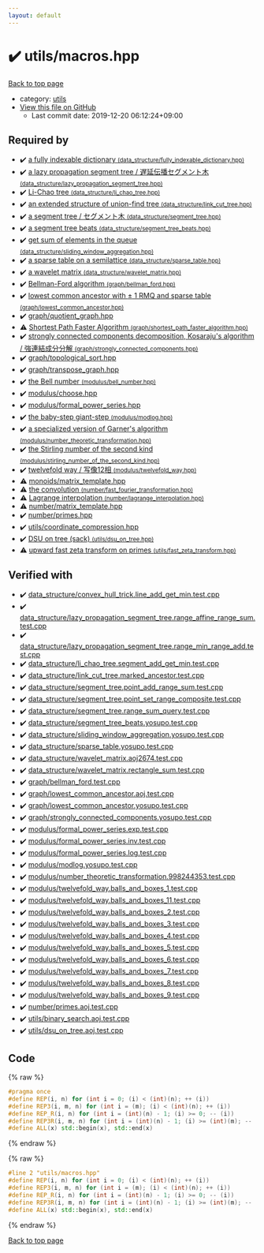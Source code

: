 ```yaml
---
layout: default
---
```


<!-- mathjax config similar to math.stackexchange -->
<script type="text/javascript" async
  src="https://cdnjs.cloudflare.com/ajax/libs/mathjax/2.7.5/MathJax.js?config=TeX-MML-AM_CHTML">
</script>
<script type="text/x-mathjax-config">
  MathJax.Hub.Config({
    TeX: { equationNumbers: { autoNumber: "AMS" }},
    tex2jax: {
      inlineMath: [ ['$','$'] ],
      processEscapes: true
    },
    "HTML-CSS": { matchFontHeight: false },
    displayAlign: "left",
    displayIndent: "2em"
  });
</script>

<script type="text/javascript" src="https://cdnjs.cloudflare.com/ajax/libs/jquery/3.4.1/jquery.min.js"></script>
<script src="https://cdn.jsdelivr.net/npm/jquery-balloon-js@1.1.2/jquery.balloon.min.js" integrity="sha256-ZEYs9VrgAeNuPvs15E39OsyOJaIkXEEt10fzxJ20+2I=" crossorigin="anonymous"></script>
<script type="text/javascript" src="../../assets/js/copy-button.js"></script>
<link rel="stylesheet" href="../../assets/css/copy-button.css" />


# :heavy_check_mark: utils/macros.hpp

<a href="../../index.html">Back to top page</a>

* category: <a href="../../index.html#2b3583e6e17721c54496bd04e57a0c15">utils</a>
* <a href="{{ site.github.repository_url }}/blob/master/utils/macros.hpp">View this file on GitHub</a>
    - Last commit date: 2019-12-20 06:12:24+09:00




## Required by

* :heavy_check_mark: <a href="../data_structure/fully_indexable_dictionary.hpp.html">a fully indexable dictionary <small>(data_structure/fully_indexable_dictionary.hpp)</small></a>
* :heavy_check_mark: <a href="../data_structure/lazy_propagation_segment_tree.hpp.html">a lazy propagation segment tree / 遅延伝播セグメント木 <small>(data_structure/lazy_propagation_segment_tree.hpp)</small></a>
* :heavy_check_mark: <a href="../data_structure/li_chao_tree.hpp.html">Li-Chao tree <small>(data_structure/li_chao_tree.hpp)</small></a>
* :heavy_check_mark: <a href="../data_structure/link_cut_tree.hpp.html">an extended structure of union-find tree <small>(data_structure/link_cut_tree.hpp)</small></a>
* :heavy_check_mark: <a href="../data_structure/segment_tree.hpp.html">a segment tree / セグメント木 <small>(data_structure/segment_tree.hpp)</small></a>
* :heavy_check_mark: <a href="../data_structure/segment_tree_beats.hpp.html">a segment tree beats <small>(data_structure/segment_tree_beats.hpp)</small></a>
* :heavy_check_mark: <a href="../data_structure/sliding_window_aggregation.hpp.html">get sum of elements in the queue <small>(data_structure/sliding_window_aggregation.hpp)</small></a>
* :heavy_check_mark: <a href="../data_structure/sparse_table.hpp.html">a sparse table on a semilattice <small>(data_structure/sparse_table.hpp)</small></a>
* :heavy_check_mark: <a href="../data_structure/wavelet_matrix.hpp.html">a wavelet matrix <small>(data_structure/wavelet_matrix.hpp)</small></a>
* :heavy_check_mark: <a href="../graph/bellman_ford.hpp.html">Bellman-Ford algorithm <small>(graph/bellman_ford.hpp)</small></a>
* :heavy_check_mark: <a href="../graph/lowest_common_ancestor.hpp.html">lowest common ancestor with $\pm$ 1 RMQ and sparse table <small>(graph/lowest_common_ancestor.hpp)</small></a>
* :heavy_check_mark: <a href="../graph/quotient_graph.hpp.html">graph/quotient_graph.hpp</a>
* :warning: <a href="../graph/shortest_path_faster_algorithm.hpp.html">Shortest Path Faster Algorithm <small>(graph/shortest_path_faster_algorithm.hpp)</small></a>
* :heavy_check_mark: <a href="../graph/strongly_connected_components.hpp.html">strongly connected components decomposition, Kosaraju's algorithm / 強連結成分分解 <small>(graph/strongly_connected_components.hpp)</small></a>
* :heavy_check_mark: <a href="../graph/topological_sort.hpp.html">graph/topological_sort.hpp</a>
* :heavy_check_mark: <a href="../graph/transpose_graph.hpp.html">graph/transpose_graph.hpp</a>
* :heavy_check_mark: <a href="../modulus/bell_number.hpp.html">the Bell number <small>(modulus/bell_number.hpp)</small></a>
* :heavy_check_mark: <a href="../modulus/choose.hpp.html">modulus/choose.hpp</a>
* :heavy_check_mark: <a href="../modulus/formal_power_series.hpp.html">modulus/formal_power_series.hpp</a>
* :heavy_check_mark: <a href="../modulus/modlog.hpp.html">the baby-step giant-step <small>(modulus/modlog.hpp)</small></a>
* :heavy_check_mark: <a href="../modulus/number_theoretic_transformation.hpp.html">a specialized version of Garner's algorithm <small>(modulus/number_theoretic_transformation.hpp)</small></a>
* :heavy_check_mark: <a href="../modulus/stirling_number_of_the_second_kind.hpp.html">the Stirling number of the second kind <small>(modulus/stirling_number_of_the_second_kind.hpp)</small></a>
* :heavy_check_mark: <a href="../modulus/twelvefold_way.hpp.html">twelvefold way / 写像12相 <small>(modulus/twelvefold_way.hpp)</small></a>
* :warning: <a href="../monoids/matrix_template.hpp.html">monoids/matrix_template.hpp</a>
* :warning: <a href="../number/fast_fourier_transformation.hpp.html">the convolution <small>(number/fast_fourier_transformation.hpp)</small></a>
* :warning: <a href="../number/lagrange_interpolation.hpp.html">Lagrange interpolation <small>(number/lagrange_interpolation.hpp)</small></a>
* :warning: <a href="../number/matrix_template.hpp.html">number/matrix_template.hpp</a>
* :heavy_check_mark: <a href="../number/primes.hpp.html">number/primes.hpp</a>
* :heavy_check_mark: <a href="coordinate_compression.hpp.html">utils/coordinate_compression.hpp</a>
* :heavy_check_mark: <a href="dsu_on_tree.hpp.html">DSU on tree (sack) <small>(utils/dsu_on_tree.hpp)</small></a>
* :warning: <a href="fast_zeta_transform.hpp.html">upward fast zeta transform on primes <small>(utils/fast_zeta_transform.hpp)</small></a>


## Verified with

* :heavy_check_mark: <a href="../../verify/data_structure/convex_hull_trick.line_add_get_min.test.cpp.html">data_structure/convex_hull_trick.line_add_get_min.test.cpp</a>
* :heavy_check_mark: <a href="../../verify/data_structure/lazy_propagation_segment_tree.range_affine_range_sum.test.cpp.html">data_structure/lazy_propagation_segment_tree.range_affine_range_sum.test.cpp</a>
* :heavy_check_mark: <a href="../../verify/data_structure/lazy_propagation_segment_tree.range_min_range_add.test.cpp.html">data_structure/lazy_propagation_segment_tree.range_min_range_add.test.cpp</a>
* :heavy_check_mark: <a href="../../verify/data_structure/li_chao_tree.segment_add_get_min.test.cpp.html">data_structure/li_chao_tree.segment_add_get_min.test.cpp</a>
* :heavy_check_mark: <a href="../../verify/data_structure/link_cut_tree.marked_ancestor.test.cpp.html">data_structure/link_cut_tree.marked_ancestor.test.cpp</a>
* :heavy_check_mark: <a href="../../verify/data_structure/segment_tree.point_add_range_sum.test.cpp.html">data_structure/segment_tree.point_add_range_sum.test.cpp</a>
* :heavy_check_mark: <a href="../../verify/data_structure/segment_tree.point_set_range_composite.test.cpp.html">data_structure/segment_tree.point_set_range_composite.test.cpp</a>
* :heavy_check_mark: <a href="../../verify/data_structure/segment_tree.range_sum_query.test.cpp.html">data_structure/segment_tree.range_sum_query.test.cpp</a>
* :heavy_check_mark: <a href="../../verify/data_structure/segment_tree_beats.yosupo.test.cpp.html">data_structure/segment_tree_beats.yosupo.test.cpp</a>
* :heavy_check_mark: <a href="../../verify/data_structure/sliding_window_aggregation.yosupo.test.cpp.html">data_structure/sliding_window_aggregation.yosupo.test.cpp</a>
* :heavy_check_mark: <a href="../../verify/data_structure/sparse_table.yosupo.test.cpp.html">data_structure/sparse_table.yosupo.test.cpp</a>
* :heavy_check_mark: <a href="../../verify/data_structure/wavelet_matrix.aoj2674.test.cpp.html">data_structure/wavelet_matrix.aoj2674.test.cpp</a>
* :heavy_check_mark: <a href="../../verify/data_structure/wavelet_matrix.rectangle_sum.test.cpp.html">data_structure/wavelet_matrix.rectangle_sum.test.cpp</a>
* :heavy_check_mark: <a href="../../verify/graph/bellman_ford.test.cpp.html">graph/bellman_ford.test.cpp</a>
* :heavy_check_mark: <a href="../../verify/graph/lowest_common_ancestor.aoj.test.cpp.html">graph/lowest_common_ancestor.aoj.test.cpp</a>
* :heavy_check_mark: <a href="../../verify/graph/lowest_common_ancestor.yosupo.test.cpp.html">graph/lowest_common_ancestor.yosupo.test.cpp</a>
* :heavy_check_mark: <a href="../../verify/graph/strongly_connected_components.yosupo.test.cpp.html">graph/strongly_connected_components.yosupo.test.cpp</a>
* :heavy_check_mark: <a href="../../verify/modulus/formal_power_series.exp.test.cpp.html">modulus/formal_power_series.exp.test.cpp</a>
* :heavy_check_mark: <a href="../../verify/modulus/formal_power_series.inv.test.cpp.html">modulus/formal_power_series.inv.test.cpp</a>
* :heavy_check_mark: <a href="../../verify/modulus/formal_power_series.log.test.cpp.html">modulus/formal_power_series.log.test.cpp</a>
* :heavy_check_mark: <a href="../../verify/modulus/modlog.yosupo.test.cpp.html">modulus/modlog.yosupo.test.cpp</a>
* :heavy_check_mark: <a href="../../verify/modulus/number_theoretic_transformation.998244353.test.cpp.html">modulus/number_theoretic_transformation.998244353.test.cpp</a>
* :heavy_check_mark: <a href="../../verify/modulus/twelvefold_way.balls_and_boxes_1.test.cpp.html">modulus/twelvefold_way.balls_and_boxes_1.test.cpp</a>
* :heavy_check_mark: <a href="../../verify/modulus/twelvefold_way.balls_and_boxes_11.test.cpp.html">modulus/twelvefold_way.balls_and_boxes_11.test.cpp</a>
* :heavy_check_mark: <a href="../../verify/modulus/twelvefold_way.balls_and_boxes_2.test.cpp.html">modulus/twelvefold_way.balls_and_boxes_2.test.cpp</a>
* :heavy_check_mark: <a href="../../verify/modulus/twelvefold_way.balls_and_boxes_3.test.cpp.html">modulus/twelvefold_way.balls_and_boxes_3.test.cpp</a>
* :heavy_check_mark: <a href="../../verify/modulus/twelvefold_way.balls_and_boxes_4.test.cpp.html">modulus/twelvefold_way.balls_and_boxes_4.test.cpp</a>
* :heavy_check_mark: <a href="../../verify/modulus/twelvefold_way.balls_and_boxes_5.test.cpp.html">modulus/twelvefold_way.balls_and_boxes_5.test.cpp</a>
* :heavy_check_mark: <a href="../../verify/modulus/twelvefold_way.balls_and_boxes_6.test.cpp.html">modulus/twelvefold_way.balls_and_boxes_6.test.cpp</a>
* :heavy_check_mark: <a href="../../verify/modulus/twelvefold_way.balls_and_boxes_7.test.cpp.html">modulus/twelvefold_way.balls_and_boxes_7.test.cpp</a>
* :heavy_check_mark: <a href="../../verify/modulus/twelvefold_way.balls_and_boxes_8.test.cpp.html">modulus/twelvefold_way.balls_and_boxes_8.test.cpp</a>
* :heavy_check_mark: <a href="../../verify/modulus/twelvefold_way.balls_and_boxes_9.test.cpp.html">modulus/twelvefold_way.balls_and_boxes_9.test.cpp</a>
* :heavy_check_mark: <a href="../../verify/number/primes.aoj.test.cpp.html">number/primes.aoj.test.cpp</a>
* :heavy_check_mark: <a href="../../verify/utils/binary_search.aoj.test.cpp.html">utils/binary_search.aoj.test.cpp</a>
* :heavy_check_mark: <a href="../../verify/utils/dsu_on_tree.aoj.test.cpp.html">utils/dsu_on_tree.aoj.test.cpp</a>


## Code

<a id="unbundled"></a>
{% raw %}
```cpp
#pragma once
#define REP(i, n) for (int i = 0; (i) < (int)(n); ++ (i))
#define REP3(i, m, n) for (int i = (m); (i) < (int)(n); ++ (i))
#define REP_R(i, n) for (int i = (int)(n) - 1; (i) >= 0; -- (i))
#define REP3R(i, m, n) for (int i = (int)(n) - 1; (i) >= (int)(m); -- (i))
#define ALL(x) std::begin(x), std::end(x)

```
{% endraw %}

<a id="bundled"></a>
{% raw %}
```cpp
#line 2 "utils/macros.hpp"
#define REP(i, n) for (int i = 0; (i) < (int)(n); ++ (i))
#define REP3(i, m, n) for (int i = (m); (i) < (int)(n); ++ (i))
#define REP_R(i, n) for (int i = (int)(n) - 1; (i) >= 0; -- (i))
#define REP3R(i, m, n) for (int i = (int)(n) - 1; (i) >= (int)(m); -- (i))
#define ALL(x) std::begin(x), std::end(x)

```
{% endraw %}

<a href="../../index.html">Back to top page</a>

